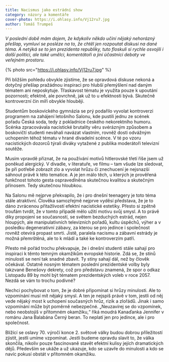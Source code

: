 ```yaml
---
title: Nacismus jako estrádní show
category: názory a komentáře
cover-photo: https://i.ohlasy.info/Vj12ru7.jpg
author: Tomáš Trumpeš
---
```


*V poslední době mám dojem, že kdykoliv někdo učiní nějaký nehorázný přešlap, vymluví se posléze na to, že chtěl jen rozpoutat diskusi na dané téma. A netýká se to jen prezidenta republiky, tuto floskuli si rychle osvojili i další politici, ale také umělci, komentátoři a jiní účastníci debaty ve veřejném prostoru.*

{% photo src="https://i.ohlasy.info/Vj12ru7.jpg" %}

Při bližším pohledu obvykle zjistíme, že se opravdová diskuse nekoná a dotyčný přešlap pražádnou inspiraci pro hlubší přemýšlení nad daným tématem ani neposkytuje. Třaskavost tématu je využita pouze k upoutání pozornosti; efektně, ale povrchně, jak už to u efektnosti bývá. Skutečně kontroverzní čin míří obvykle hlouběji.

Studentům boskovického gymnázia se prý podařilo vyvolat kontroverzi programem na zahájení letošního Salonu, kde pustili jednu ze scének pořadu Česká soda, tedy z pokladnice českého nekorektního humoru. Scénka zpracovávala nacistické brutality věru svérázným způsobem a boskovičtí studenti neváhali navázat vlastním, rovněž dosti odvážným uchopením téhož tématu v hrané divadelní scénce. V té po vzoru nacistických dozorců týrali diváky vytažené z publika moderátoři televizní soutěže.

Musím vpravdě přiznat, že na používání motivů hitlerovské třetí říše jsem už poněkud alergický. V divadle, v literatuře, ve filmu – tam všude lze sledovat, že při potřebě zobrazit zlo a vyvolat hrůzu či znechucení je nejsnazší sáhnout právě k této tematice. A je jen málo těch, u kterých je prověřená funkčnost tohoto gesta ospravedlněna skutečnou kvalitou a skutečným přínosem. Tedy skutečnou hloubkou.

Na Salonu mě nejprve překvapilo, že i pro dnešní teenagery je toto téma stále atraktivní. Člověka samozřejmě nejprve vyděsí představa, že je to dáno zvrácenou přitažlivostí efektní nacistické estetiky. Přesto si zpětně troufám tvrdit, že v tomto případě mělo užití motivu svůj smysl. A to právě díky propojení se současností, se světem bezduchých estrád, nejen hloupých, ale manipulativních televizních pořadů, kultu úspěchů, výher a v posledku degenerativní zábavy, za kterou se pro jedince i společnost rovněž otevírá propast smrti. Jistě, paralela nacismu a zábavní estrády je možná přemrštěná, ale to k mládí a také ke kontroverzím patří.

Přesto mě pořád trochu překvapuje, že i dnešní studenti stále sahají pro inspiraci k těmto temným okamžikům evropské historie. Zdá se, že stínů minulosti se není tak snadné zbavit. Ty stíny sahají dál, než by člověk očekával. Ostatně nosným tématem poslední prezidentské volby byly takzvané Benešovy dekrety, což pro představu znamená, že spor o odkaz Listopadu 89 by mohl být tématem prezidentských voleb v roce 2057. Nezdá se vám to trochu podivné?

Nechci pochybovat o tom, že je dobré připomínat si hrůzy minulosti. Ale to vzpomínání musí mít nějaký smysl. A ten je nejspíš právě v tom, jestli od něj vede nějaký most k uchopení současných hrůz, rizik a zlořádů. Jinak i samo vzpomínání může být poměrně nebezpečné. „Neuzavírej se do vzpomínek, nebo neobstojíš v přítomném okamžiku,“ říká moudrá Kanaďanka Jennifer v románu Jana Balabána Černý beran. To neplatí jen pro jedince, ale i pro společnost. 

Blížící se oslavy 70. výročí konce 2. světové války budou dobrou příležitostí zjistit, jestli umíme vzpomínat. Jestli budeme opravdu slavit to, že válka skončila, nikoliv pouze fascinovaně stavět efektní kulisy jejích dramatických dějů. Především se ukáže a už ukazuje, kdo se uzavře do minulosti a kdo se navíc pokusí obstát v přítomném okamžiku.
